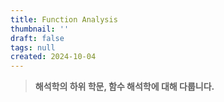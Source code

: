 ```yaml
---
title: Function Analysis
thumbnail: ''
draft: false
tags: null
created: 2024-10-04
---
```



 > 
 > **해석학의 하위 학문, 함수 해석학에 대해 다룹니다.**
